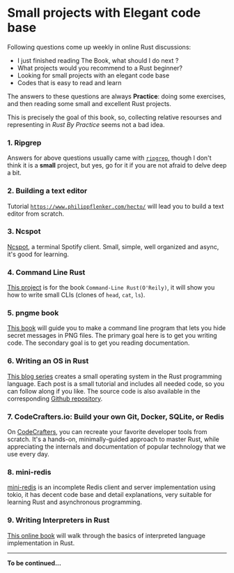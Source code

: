 # Small projects with Elegant code base
Following questions come up weekly in online Rust discussions: 

- I just finished reading The Book, what should I do next ?
- What projects would you recommend to a Rust beginner?
- Looking for small projects with an elegant code base
- Codes that is easy to read and learn

The answers to these questions are always **Practice**: doing some exercises, and then reading some small and excellent Rust projects.

This is precisely the goal of this book, so, collecting relative resourses and representing in _Rust By Practice_ seems not a bad idea.

### 1. Ripgrep

Answers for above questions usually came with [`ripgrep`](https://github.com/BurntSushi/ripgrep), though I don't think it is a **small** project, but yes, go for it if you are not afraid to delve deep a bit.

### 2. Building a text editor
Tutorial [`https://www.philippflenker.com/hecto/`](https://www.philippflenker.com/hecto/) will lead you to build a text editor from scratch.

### 3. Ncspot
[Ncspot](https://github.com/hrkfdn/ncspot), a terminal Spotify client. Small, simple, well organized and async, it's good for learning.

### 4. Command Line Rust
[This project](https://github.com/kyclark/command-line-rust) is for the book `Command-Line Rust(O'Reily)`, it will show you how to write small CLIs (clones of `head`, `cat`, `ls`).

### 5. pngme book
[This book](https://picklenerd.github.io/pngme_book/) will guide you to make a command line program that lets you hide secret messages in PNG files.  The primary goal here is to get you writing code. The secondary goal is to get you reading documentation.

### 6. Writing an OS in Rust

[This blog series](https://os.phil-opp.com) creates a small operating system in the Rust programming language. Each post is a small tutorial and includes all needed code, so you can follow along if you like. The source code is also available in the corresponding [Github repository](https://github.com/phil-opp/blog_os).


### 7. CodeCrafters.io: Build your own Git, Docker, SQLite, or Redis

On [CodeCrafters](https://codecrafters.io/for/rust), you can recreate your favorite developer tools from scratch. It's a hands-on, minimally-guided approach to master Rust, while appreciating the internals and documentation of popular technology that we use every day.

### 8. mini-redis
[mini-redis](https://github.com/tokio-rs/mini-redis) is an incomplete Redis client and server implementation using tokio, it has decent code base and detail explanations, very suitable for learning Rust and asynchronous programming.

### 9. Writing Interpreters in Rust

[This online book](https://github.com/rust-hosted-langs/book) will walk through the basics of interpreted language implementation in Rust.

---


**To be continued...**
